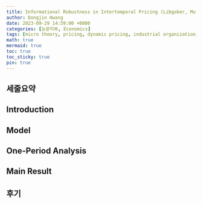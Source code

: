 ```yaml
---
title: Informational Robustness in Intertemporal Pricing (Libgober, Mu 2021, Restud)
author: Dongjin Hwang
date: 2023-09-29 14:59:00 +0800
categories: [논문리뷰, Economics]
tags: [micro theory, pricing, dynamic pricing, industrial organization, robust design, dynamic information structures, information design, mechanism design,  restud]
math: true
mermaid: true
toc: true
toc_sticky: true
pin: true
---
```


###

## 세줄요약

## Introduction

## Model

## One-Period Analysis

## Main Result


## 후기